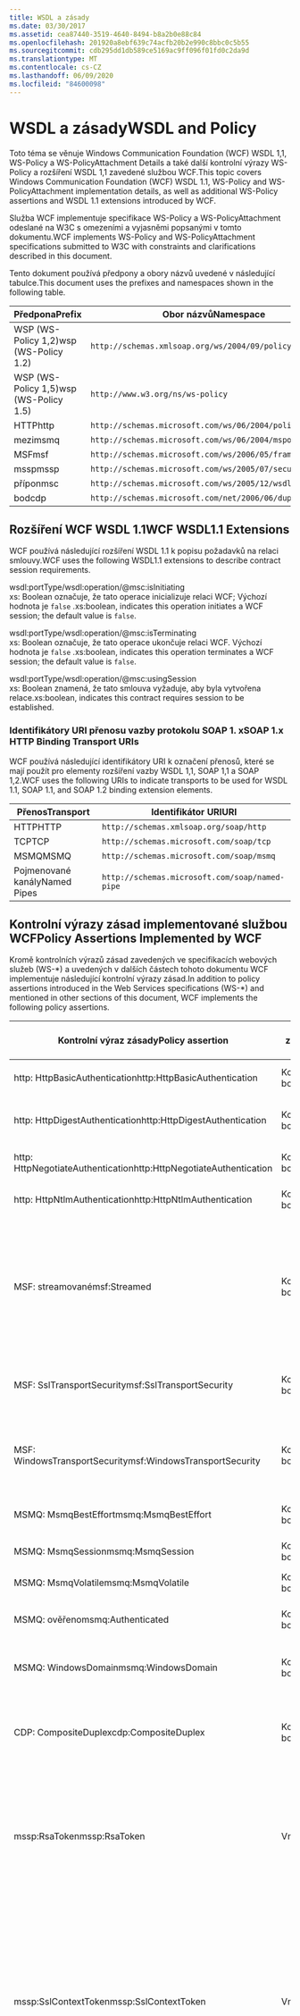 ```yaml
---
title: WSDL a zásady
ms.date: 03/30/2017
ms.assetid: cea87440-3519-4640-8494-b8a2b0e88c84
ms.openlocfilehash: 201920a8ebf639c74acfb20b2e990c8bbc0c5b55
ms.sourcegitcommit: cdb295dd1db589ce5169ac9ff096f01fd0c2da9d
ms.translationtype: MT
ms.contentlocale: cs-CZ
ms.lasthandoff: 06/09/2020
ms.locfileid: "84600098"
---
```

# <a name="wsdl-and-policy"></a><span data-ttu-id="cfd72-102">WSDL a zásady</span><span class="sxs-lookup"><span data-stu-id="cfd72-102">WSDL and Policy</span></span>
<span data-ttu-id="cfd72-103">Toto téma se věnuje Windows Communication Foundation (WCF) WSDL 1,1, WS-Policy a WS-PolicyAttachment Details a také další kontrolní výrazy WS-Policy a rozšíření WSDL 1,1 zavedené službou WCF.</span><span class="sxs-lookup"><span data-stu-id="cfd72-103">This topic covers Windows Communication Foundation (WCF) WSDL 1.1, WS-Policy and WS-PolicyAttachment implementation details, as well as additional WS-Policy assertions and WSDL 1.1 extensions introduced by WCF.</span></span>  
  
 <span data-ttu-id="cfd72-104">Služba WCF implementuje specifikace WS-Policy a WS-PolicyAttachment odeslané na W3C s omezeními a vyjasněmi popsanými v tomto dokumentu.</span><span class="sxs-lookup"><span data-stu-id="cfd72-104">WCF implements WS-Policy and WS-PolicyAttachment specifications submitted to W3C with constraints and clarifications described in this document.</span></span>  
  
 <span data-ttu-id="cfd72-105">Tento dokument používá předpony a obory názvů uvedené v následující tabulce.</span><span class="sxs-lookup"><span data-stu-id="cfd72-105">This document uses the prefixes and namespaces shown in the following table.</span></span>  
  
|<span data-ttu-id="cfd72-106">Předpona</span><span class="sxs-lookup"><span data-stu-id="cfd72-106">Prefix</span></span>|<span data-ttu-id="cfd72-107">Obor názvů</span><span class="sxs-lookup"><span data-stu-id="cfd72-107">Namespace</span></span>|  
|------------|---------------|  
|<span data-ttu-id="cfd72-108">WSP (WS-Policy 1,2)</span><span class="sxs-lookup"><span data-stu-id="cfd72-108">wsp (WS-Policy 1.2)</span></span>|`http://schemas.xmlsoap.org/ws/2004/09/policy`|  
|<span data-ttu-id="cfd72-109">WSP (WS-Policy 1,5)</span><span class="sxs-lookup"><span data-stu-id="cfd72-109">wsp (WS-Policy 1.5)</span></span>|`http://www.w3.org/ns/ws-policy`|  
|<span data-ttu-id="cfd72-110">HTTP</span><span class="sxs-lookup"><span data-stu-id="cfd72-110">http</span></span>|`http://schemas.microsoft.com/ws/06/2004/policy/http`|  
|<span data-ttu-id="cfd72-111">mezi</span><span class="sxs-lookup"><span data-stu-id="cfd72-111">msmq</span></span>|`http://schemas.microsoft.com/ws/06/2004/mspolicy/msmq`|  
|<span data-ttu-id="cfd72-112">MSF</span><span class="sxs-lookup"><span data-stu-id="cfd72-112">msf</span></span>|`http://schemas.microsoft.com/ws/2006/05/framing/policy`|  
|<span data-ttu-id="cfd72-113">mssp</span><span class="sxs-lookup"><span data-stu-id="cfd72-113">mssp</span></span>|`http://schemas.microsoft.com/ws/2005/07/securitypolicy`|  
|<span data-ttu-id="cfd72-114">přípon</span><span class="sxs-lookup"><span data-stu-id="cfd72-114">msc</span></span>|`http://schemas.microsoft.com/ws/2005/12/wsdl/contract`|  
|<span data-ttu-id="cfd72-115">bod</span><span class="sxs-lookup"><span data-stu-id="cfd72-115">cdp</span></span>|`http://schemas.microsoft.com/net/2006/06/duplex`|  
  
## <a name="wcf-wsdl11-extensions"></a><span data-ttu-id="cfd72-116">Rozšíření WCF WSDL 1.1</span><span class="sxs-lookup"><span data-stu-id="cfd72-116">WCF WSDL1.1 Extensions</span></span>  
 <span data-ttu-id="cfd72-117">WCF používá následující rozšíření WSDL 1.1 k popisu požadavků na relaci smlouvy.</span><span class="sxs-lookup"><span data-stu-id="cfd72-117">WCF uses the following WSDL1.1 extensions to describe contract session requirements.</span></span>  
  
 wsdl:portType/wsdl:operation/@msc:isInitiating  
 <span data-ttu-id="cfd72-118">xs: Boolean označuje, že tato operace inicializuje relaci WCF; Výchozí hodnota je `false` .</span><span class="sxs-lookup"><span data-stu-id="cfd72-118">xs:boolean, indicates this operation initiates a WCF session; the default value is `false`.</span></span>  
  
 wsdl:portType/wsdl:operation/@msc:isTerminating  
 <span data-ttu-id="cfd72-119">xs: Boolean označuje, že tato operace ukončuje relaci WCF. Výchozí hodnota je `false` .</span><span class="sxs-lookup"><span data-stu-id="cfd72-119">xs:boolean, indicates this operation terminates a WCF session; the default value is `false`.</span></span>  
  
 wsdl:portType/wsdl:operation/@msc:usingSession  
 <span data-ttu-id="cfd72-120">xs: Boolean znamená, že tato smlouva vyžaduje, aby byla vytvořena relace.</span><span class="sxs-lookup"><span data-stu-id="cfd72-120">xs:boolean, indicates this contract requires session to be established.</span></span>  
  
### <a name="soap-1x-http-binding-transport-uris"></a><span data-ttu-id="cfd72-121">Identifikátory URI přenosu vazby protokolu SOAP 1. x</span><span class="sxs-lookup"><span data-stu-id="cfd72-121">SOAP 1.x HTTP Binding Transport URIs</span></span>  
 <span data-ttu-id="cfd72-122">WCF používá následující identifikátory URI k označení přenosů, které se mají použít pro elementy rozšíření vazby WSDL 1,1, SOAP 1,1 a SOAP 1,2.</span><span class="sxs-lookup"><span data-stu-id="cfd72-122">WCF uses the following URIs to indicate transports to be used for WSDL 1.1, SOAP 1.1, and SOAP 1.2 binding extension elements.</span></span>  
  
|<span data-ttu-id="cfd72-123">Přenos</span><span class="sxs-lookup"><span data-stu-id="cfd72-123">Transport</span></span>|<span data-ttu-id="cfd72-124">Identifikátor URI</span><span class="sxs-lookup"><span data-stu-id="cfd72-124">URI</span></span>|  
|---------------|---------|  
|<span data-ttu-id="cfd72-125">HTTP</span><span class="sxs-lookup"><span data-stu-id="cfd72-125">HTTP</span></span>|`http://schemas.xmlsoap.org/soap/http`|  
|<span data-ttu-id="cfd72-126">TCP</span><span class="sxs-lookup"><span data-stu-id="cfd72-126">TCP</span></span>|`http://schemas.microsoft.com/soap/tcp`|  
|<span data-ttu-id="cfd72-127">MSMQ</span><span class="sxs-lookup"><span data-stu-id="cfd72-127">MSMQ</span></span>|`http://schemas.microsoft.com/soap/msmq`|  
|<span data-ttu-id="cfd72-128">Pojmenované kanály</span><span class="sxs-lookup"><span data-stu-id="cfd72-128">Named Pipes</span></span>|`http://schemas.microsoft.com/soap/named-pipe`|  
  
## <a name="policy-assertions-implemented-by-wcf"></a><span data-ttu-id="cfd72-129">Kontrolní výrazy zásad implementované službou WCF</span><span class="sxs-lookup"><span data-stu-id="cfd72-129">Policy Assertions Implemented by WCF</span></span>  
 <span data-ttu-id="cfd72-130">Kromě kontrolních výrazů zásad zavedených ve specifikacích webových služeb (WS-\*) a uvedených v dalších částech tohoto dokumentu WCF implementuje následující kontrolní výrazy zásad.</span><span class="sxs-lookup"><span data-stu-id="cfd72-130">In addition to policy assertions introduced in the Web Services specifications (WS-\*) and mentioned in other sections of this document, WCF implements the following policy assertions.</span></span>  
  
|<span data-ttu-id="cfd72-131">Kontrolní výraz zásady</span><span class="sxs-lookup"><span data-stu-id="cfd72-131">Policy assertion</span></span>|<span data-ttu-id="cfd72-132">Předmět zásad</span><span class="sxs-lookup"><span data-stu-id="cfd72-132">Policy subject</span></span>|<span data-ttu-id="cfd72-133">Popis</span><span class="sxs-lookup"><span data-stu-id="cfd72-133">Description</span></span>|  
|----------------------|--------------------|-----------------|  
|<span data-ttu-id="cfd72-134">http: HttpBasicAuthentication</span><span class="sxs-lookup"><span data-stu-id="cfd72-134">http:HttpBasicAuthentication</span></span>|<span data-ttu-id="cfd72-135">Koncový bod</span><span class="sxs-lookup"><span data-stu-id="cfd72-135">Endpoint</span></span>|<span data-ttu-id="cfd72-136">Koncový bod používá základní ověřování HTTP.</span><span class="sxs-lookup"><span data-stu-id="cfd72-136">Endpoint uses HTTP Basic Authentication.</span></span>|  
|<span data-ttu-id="cfd72-137">http: HttpDigestAuthentication</span><span class="sxs-lookup"><span data-stu-id="cfd72-137">http:HttpDigestAuthentication</span></span>|<span data-ttu-id="cfd72-138">Koncový bod</span><span class="sxs-lookup"><span data-stu-id="cfd72-138">Endpoint</span></span>|<span data-ttu-id="cfd72-139">Koncový bod používá ověřování pomocí protokolu HTTP Digest.</span><span class="sxs-lookup"><span data-stu-id="cfd72-139">Endpoint uses HTTP Digest Authentication.</span></span>|  
|<span data-ttu-id="cfd72-140">http: HttpNegotiateAuthentication</span><span class="sxs-lookup"><span data-stu-id="cfd72-140">http:HttpNegotiateAuthentication</span></span>|<span data-ttu-id="cfd72-141">Koncový bod</span><span class="sxs-lookup"><span data-stu-id="cfd72-141">Endpoint</span></span>|<span data-ttu-id="cfd72-142">Koncový bod používá ověřování HTTP Negotiate.</span><span class="sxs-lookup"><span data-stu-id="cfd72-142">Endpoint uses HTTP Negotiate Authentication.</span></span>|  
|<span data-ttu-id="cfd72-143">http: HttpNtlmAuthentication</span><span class="sxs-lookup"><span data-stu-id="cfd72-143">http:HttpNtlmAuthentication</span></span>|<span data-ttu-id="cfd72-144">Koncový bod</span><span class="sxs-lookup"><span data-stu-id="cfd72-144">Endpoint</span></span>|<span data-ttu-id="cfd72-145">Koncový bod používá ověřování HTTP NTLM.</span><span class="sxs-lookup"><span data-stu-id="cfd72-145">Endpoint uses HTTP NTLM Authentication.</span></span>|  
|<span data-ttu-id="cfd72-146">MSF: streamované</span><span class="sxs-lookup"><span data-stu-id="cfd72-146">msf:Streamed</span></span>|<span data-ttu-id="cfd72-147">Koncový bod</span><span class="sxs-lookup"><span data-stu-id="cfd72-147">Endpoint</span></span>|<span data-ttu-id="cfd72-148">Koncový bod používá rámce streamování zpráv.</span><span class="sxs-lookup"><span data-stu-id="cfd72-148">Endpoint uses streamed message framing.</span></span> <span data-ttu-id="cfd72-149">Tento kontrolní výraz se používá spolu s protokolem rámců zpráv, který je k dispozici pro přenosy, jako je TCP a pojmenované kanály.</span><span class="sxs-lookup"><span data-stu-id="cfd72-149">This assertion is used with the Message Framing protocol provided for transports such as TCP, and named pipes.</span></span>|  
|<span data-ttu-id="cfd72-150">MSF: SslTransportSecurity</span><span class="sxs-lookup"><span data-stu-id="cfd72-150">msf:SslTransportSecurity</span></span>|<span data-ttu-id="cfd72-151">Koncový bod</span><span class="sxs-lookup"><span data-stu-id="cfd72-151">Endpoint</span></span>|<span data-ttu-id="cfd72-152">Koncový bod používá protokol TLS (Transport Layer Security) s rámcem zprávy.</span><span class="sxs-lookup"><span data-stu-id="cfd72-152">Endpoint uses transport-layer security (TLS) with message framing.</span></span>|  
|<span data-ttu-id="cfd72-153">MSF: WindowsTransportSecurity</span><span class="sxs-lookup"><span data-stu-id="cfd72-153">msf:WindowsTransportSecurity</span></span>|<span data-ttu-id="cfd72-154">Koncový bod</span><span class="sxs-lookup"><span data-stu-id="cfd72-154">Endpoint</span></span>|<span data-ttu-id="cfd72-155">Koncový bod používá vyjednávání poskytovatele zabezpečení (SPNEGO) s rámcem zprávy.</span><span class="sxs-lookup"><span data-stu-id="cfd72-155">Endpoint uses Security Provider Negotiation (SPNEGO) with message framing.</span></span>|  
|<span data-ttu-id="cfd72-156">MSMQ: MsmqBestEffort</span><span class="sxs-lookup"><span data-stu-id="cfd72-156">msmq:MsmqBestEffort</span></span>|<span data-ttu-id="cfd72-157">Koncový bod</span><span class="sxs-lookup"><span data-stu-id="cfd72-157">Endpoint</span></span>|<span data-ttu-id="cfd72-158">Služba MSMQ s doporučenými zárukami.</span><span class="sxs-lookup"><span data-stu-id="cfd72-158">MSMQ with best-effort guarantees.</span></span>|  
|<span data-ttu-id="cfd72-159">MSMQ: MsmqSession</span><span class="sxs-lookup"><span data-stu-id="cfd72-159">msmq:MsmqSession</span></span>|<span data-ttu-id="cfd72-160">Koncový bod</span><span class="sxs-lookup"><span data-stu-id="cfd72-160">Endpoint</span></span>|<span data-ttu-id="cfd72-161">Služba MSMQ s zárukami relací.</span><span class="sxs-lookup"><span data-stu-id="cfd72-161">MSMQ with Session guarantees.</span></span>|  
|<span data-ttu-id="cfd72-162">MSMQ: MsmqVolatile</span><span class="sxs-lookup"><span data-stu-id="cfd72-162">msmq:MsmqVolatile</span></span>|<span data-ttu-id="cfd72-163">Koncový bod</span><span class="sxs-lookup"><span data-stu-id="cfd72-163">Endpoint</span></span>|<span data-ttu-id="cfd72-164">Služba MSMQ je nestálá.</span><span class="sxs-lookup"><span data-stu-id="cfd72-164">MSMQ Volatile.</span></span>|  
|<span data-ttu-id="cfd72-165">MSMQ: ověřeno</span><span class="sxs-lookup"><span data-stu-id="cfd72-165">msmq:Authenticated</span></span>|<span data-ttu-id="cfd72-166">Koncový bod</span><span class="sxs-lookup"><span data-stu-id="cfd72-166">Endpoint</span></span>|<span data-ttu-id="cfd72-167">Ověřování se používá s přenosem MSMQ.</span><span class="sxs-lookup"><span data-stu-id="cfd72-167">Authentication is used with MSMQ transport.</span></span>|  
|<span data-ttu-id="cfd72-168">MSMQ: WindowsDomain</span><span class="sxs-lookup"><span data-stu-id="cfd72-168">msmq:WindowsDomain</span></span>|<span data-ttu-id="cfd72-169">Koncový bod</span><span class="sxs-lookup"><span data-stu-id="cfd72-169">Endpoint</span></span>|<span data-ttu-id="cfd72-170">Služba MSMQ používá ověřování domény systému Windows.</span><span class="sxs-lookup"><span data-stu-id="cfd72-170">MSMQ uses Windows Domain authentication.</span></span>|  
|<span data-ttu-id="cfd72-171">CDP: CompositeDuplex</span><span class="sxs-lookup"><span data-stu-id="cfd72-171">cdp:CompositeDuplex</span></span>|<span data-ttu-id="cfd72-172">Koncový bod</span><span class="sxs-lookup"><span data-stu-id="cfd72-172">Endpoint</span></span>|<span data-ttu-id="cfd72-173">Koncový bod používá ke zprávám v a na odchozích dvou samostatných přenosů v opačném přenosu.</span><span class="sxs-lookup"><span data-stu-id="cfd72-173">Endpoint uses two separate converse transport connections for in and out messages.</span></span>|  
|<span data-ttu-id="cfd72-174">mssp:RsaToken</span><span class="sxs-lookup"><span data-stu-id="cfd72-174">mssp:RsaToken</span></span>|<span data-ttu-id="cfd72-175">Vnořen</span><span class="sxs-lookup"><span data-stu-id="cfd72-175">Nested</span></span>|<span data-ttu-id="cfd72-176">Kontrolní výraz tokenu klíče RSA.</span><span class="sxs-lookup"><span data-stu-id="cfd72-176">RSA key token assertion.</span></span> <span data-ttu-id="cfd72-177">Tento požadavek obvykle splňuje klíč RSA, který je serializován přímo jako součást informací o klíči v signatuře.</span><span class="sxs-lookup"><span data-stu-id="cfd72-177">This requirement is typically satisfied by an RSA key serialized directly as part of the key information in an endorsing signature.</span></span>|  
|<span data-ttu-id="cfd72-178">mssp:SslContextToken</span><span class="sxs-lookup"><span data-stu-id="cfd72-178">mssp:SslContextToken</span></span>|<span data-ttu-id="cfd72-179">Vnořen</span><span class="sxs-lookup"><span data-stu-id="cfd72-179">Nested</span></span>|<span data-ttu-id="cfd72-180">Vyžaduje, aby byl použit SecurityContextToken získaný pomocí binárního ověřování TLS metodou handshake pomocí protokolu WS-Trust.</span><span class="sxs-lookup"><span data-stu-id="cfd72-180">Requires that a SecurityContextToken obtained using binary TLS handshake using WS-Trust be used.</span></span> <span data-ttu-id="cfd72-181">Vnořené kontrolní výrazy zahrnují: SP: RequireDerivedKeys, mssp: MustNotSendCancel, mssp: RequireClientCertificate.</span><span class="sxs-lookup"><span data-stu-id="cfd72-181">Nested assertions include: sp:RequireDerivedKeys, mssp:MustNotSendCancel, mssp:RequireClientCertificate.</span></span>|  
|<span data-ttu-id="cfd72-182">mssp:MustNotSendCancel</span><span class="sxs-lookup"><span data-stu-id="cfd72-182">mssp:MustNotSendCancel</span></span>|<span data-ttu-id="cfd72-183">Vnořen</span><span class="sxs-lookup"><span data-stu-id="cfd72-183">Nested</span></span>|<span data-ttu-id="cfd72-184">Určuje požadavek, aby žádosti o zprávy s žádostí o token zabezpečení (RST) požadavku (WS-Trust) s použitím zrušení vazby [WS-Trust, WS-SC] nebyly odesílány vystaviteli daného SecurityContextToken.</span><span class="sxs-lookup"><span data-stu-id="cfd72-184">Specifies a requirement that a request security token (RST) request messages [WS-Trust] using the Cancel binding [WS-Trust, WS-SC] not be sent to the issuer of a given SecurityContextToken.</span></span> <span data-ttu-id="cfd72-185">Pokud je tento kontrolní výraz přítomen, nesmí být takové zprávy žádosti odesílány vystaviteli.</span><span class="sxs-lookup"><span data-stu-id="cfd72-185">If this assertion is present, then such request messages must not be sent to the issuer.</span></span> <span data-ttu-id="cfd72-186">Pokud tento kontrolní výraz není k dispozici, mohou být tyto zprávy žádosti odeslány vystaviteli.</span><span class="sxs-lookup"><span data-stu-id="cfd72-186">If this assertion is not present, then such request messages can be sent to the issuer.</span></span>|  
|<span data-ttu-id="cfd72-187">mssp:RequireClientCertificate</span><span class="sxs-lookup"><span data-stu-id="cfd72-187">mssp:RequireClientCertificate</span></span>|<span data-ttu-id="cfd72-188">Vnořen</span><span class="sxs-lookup"><span data-stu-id="cfd72-188">Nested</span></span>|<span data-ttu-id="cfd72-189">Tento volitelný prvek určuje požadavek, aby byl klientský certifikát poskytnut jako součást protokolu TLSNEGO.</span><span class="sxs-lookup"><span data-stu-id="cfd72-189">This optional element specifies a requirement for a client certificate to be provided as part of the TLSNEGO protocol.</span></span> <span data-ttu-id="cfd72-190">Pokud je tento kontrolní výraz k dispozici, je nutné zadat klientský certifikát.</span><span class="sxs-lookup"><span data-stu-id="cfd72-190">If this assertion is present, then a client certificate must be provided.</span></span> <span data-ttu-id="cfd72-191">Pokud tento kontrolní výraz není k dispozici, nesmí být uveden klientský certifikát.</span><span class="sxs-lookup"><span data-stu-id="cfd72-191">If this assertion is not present, then a client certificate must not be provided.</span></span> <span data-ttu-id="cfd72-192">Tento kontrolní výraz nesmí být použit mimo mssp: SslContextToken.</span><span class="sxs-lookup"><span data-stu-id="cfd72-192">This assertion must not be used outside of mssp:SslContextToken.</span></span>|  
  
## <a name="see-also"></a><span data-ttu-id="cfd72-193">Viz také</span><span class="sxs-lookup"><span data-stu-id="cfd72-193">See also</span></span>

- [<span data-ttu-id="cfd72-194">Vlastní publikování WSDL</span><span class="sxs-lookup"><span data-stu-id="cfd72-194">Custom WSDL Publication</span></span>](../samples/custom-wsdl-publication.md)
- [<span data-ttu-id="cfd72-195">Postupy: Export vlastního WSDL</span><span class="sxs-lookup"><span data-stu-id="cfd72-195">How to: Export Custom WSDL</span></span>](../extending/how-to-export-custom-wsdl.md)
- [<span data-ttu-id="cfd72-196">Postupy: Import vlastního WSDL</span><span class="sxs-lookup"><span data-stu-id="cfd72-196">How to: Import Custom WSDL</span></span>](../extending/how-to-import-custom-wsdl.md)
